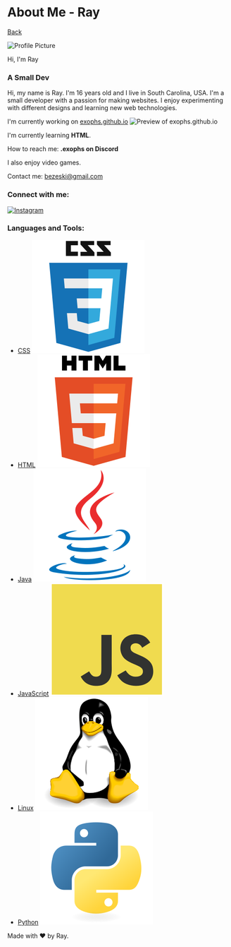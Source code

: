 # About Me - Ray

[Back](https://exophs-.glitch.me/)

![Profile Picture](https://avatars.githubusercontent.com/u/91388963?v=4)

Hi, I'm Ray
### A Small Dev

Hi, my name is Ray. I'm 16 years old and I live in South Carolina, USA.
I'm a small developer with a passion for making websites. I enjoy
experimenting with different designs and learning new web technologies.

I'm currently working on [exophs.github.io](https://github.com/exophs/exophs.github.io)
![Preview of exophs.github.io](https://ray.confusing.wtf/u/xoSHbY.png)

I'm currently learning **HTML**.

How to reach me: **.exophs on Discord**

I also enjoy video games.

Contact me: [bezeski@gmail.com](mailto:bezeski@gmail.com)

### Connect with me:
[![Instagram](https://raw.githubusercontent.com/rahuldkjain/github-profile-readme-generator/master/src/images/icons/Social/instagram.svg)](https://instagram.com/exophorism)

### Languages and Tools:
- [CSS](https://www.w3schools.com/css/) ![CSS3](https://raw.githubusercontent.com/devicons/devicon/master/icons/css3/css3-original-wordmark.svg)
- [HTML](https://www.w3.org/html/) ![HTML5](https://raw.githubusercontent.com/devicons/devicon/master/icons/html5/html5-original-wordmark.svg)
- [Java](https://www.java.com) ![Java](https://raw.githubusercontent.com/devicons/devicon/master/icons/java/java-original.svg)
- [JavaScript](https://developer.mozilla.org/en-US/docs/Web/JavaScript) ![JavaScript](https://raw.githubusercontent.com/devicons/devicon/master/icons/javascript/javascript-original.svg)
- [Linux](https://www.linux.org/) ![Linux](https://raw.githubusercontent.com/devicons/devicon/master/icons/linux/linux-original.svg)
- [Python](https://www.python.org) ![Python](https://raw.githubusercontent.com/devicons/devicon/master/icons/python/python-original.svg)

Made with ❤️ by Ray.
